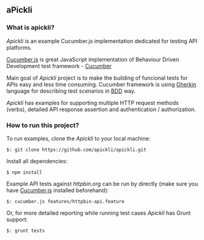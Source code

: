 ## aPickli

### What is apickli?

*Apickli* is an example Cucumber.js implementation dedicated for testing API platforms.

[Cucumber.js](https://github.com/cucumber/cucumber-js) is great JavaScript implementation of Behaviour Driven Development test framework - [Cucumber](http://cukes.info/)

Main goal of *Apickli* project is to make the building of funcional tests for APIs easy and less time consuming. Cucumber framework is using [Gherkin](http://cukes.info/gherkin.html) language for describing test scenarios in [BDD](http://en.wikipedia.org/wiki/Behavior-driven_development) way.  

*Apickli* has examples for supporting multiple HTTP request methods (verbs), detailed API response assertion and authentication / authorization.

### How to run this project?

To run examples, clone the *Apickli* to your local machine:
    
    $: git clone https://github.com/apickli/apickli.git
    
Install all dependencies:

    $ npm install

Example API tests against *httpbin.org* can be run by directly (make sure you have [Cucumber.js](https://github.com/cucumber/cucumber-js) installed beforehand):

    $: cucumber.js features/httpbin-api.feature

Or, for more detailed reporting while running test cases *Apickli* has Grunt support:

    $: grunt tests
    
